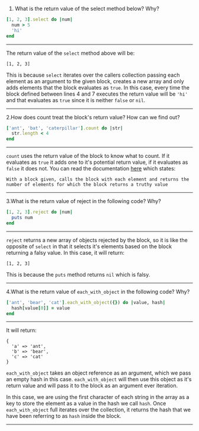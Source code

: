 1. What is the return value of the select method below? Why?

```ruby
[1, 2, 3].select do |num|
  num > 5
  'hi'
end
```

---

The return value of the `select` method above will be:

```
[1, 2, 3]
```

This is because `select` iterates over the callers collection passing each element as an argument to the given block, creates a new array and only adds elements that the block evaluates as `true`. In this case, every time the block defined between lines 4 and 7 executes the return value will be `'hi'` and that evaluates as `true` since it is neither `false` or `nil`.

---

2.How does count treat the block's return value? How can we find out?

```ruby
['ant', 'bat', 'caterpillar'].count do |str|
  str.length < 4
end
```

---

`count` uses the return value of the block to know what to count. If it evaluates as `true` it adds one to it's potential return value, if it evaluates as `false` it does not. You can read the documentation [here](https://docs.ruby-lang.org/en/master/Enumerable.html#method-i-count) which states:

```
With a block given, calls the block with each element and returns the number of elements for which the block returns a truthy value
```
---

3.What is the return value of reject in the following code? Why?

```ruby
[1, 2, 3].reject do |num|
  puts num
end
```

---

`reject` returns a new array of objects rejected by the block, so it is like the opposite of `select` in that it selects it's elements based on the block returning a falsy value. In this case, it will return:

```
[1, 2, 3]
```

This is because the `puts` method returns `nil` which is falsy.

---

4.What is the return value of `each_with_object` in the following code? Why?

```ruby
['ant', 'bear', 'cat'].each_with_object({}) do |value, hash|
  hash[value[0]] = value
end
```

---

It will return:
```
{
  'a' => 'ant',
  'b' => 'bear',
  'c' => 'cat'
}
```

`each_with_object` takes an object reference as an argument, which we pass an empty hash in this case. `each_with_object` will then use this object as it's return value and will pass it to the block as an argument ever iteration.

In this case, we are using the first character of each string in the array as a key to store the element as a value in the hash we call `hash`. Once `each_with_object` full iterates over the collection, it returns the hash that we have been referring to as `hash` inside the block.

---
